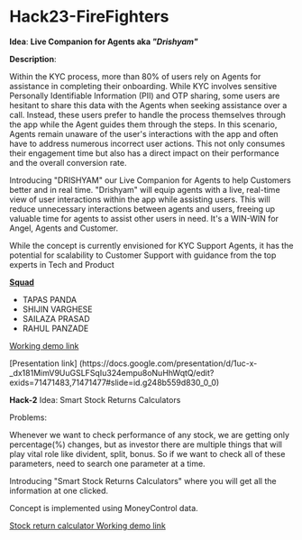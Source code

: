 # Hack23-FireFighters

**Idea**: <b>Live Companion for Agents aka <i>"Drishyam"</i></b> 


**Description**: <p> Within the KYC process, more than 80% of users rely on Agents for assistance in completing their onboarding. While KYC involves sensitive Personally Identifiable Information (PII) and OTP sharing, some users are hesitant to share this data with the Agents when seeking assistance over a call. Instead, these users prefer to handle the process themselves through the app while the Agent guides them through the steps. In this scenario, Agents remain unaware of the user's interactions with the app and often have to address numerous incorrect user actions. This not only consumes their engagement time but also has a direct impact on their performance and the overall conversion rate. </p>

<p> Introducing "DRISHYAM" our Live Companion for Agents to help Customers better and in real time. "Drishyam" will equip agents with a live, real-time view of user interactions within the app while assisting users.
This will reduce unnecessary interactions between agents and users, freeing up valuable time for agents to assist other users in need. It's a WIN-WIN for Angel, Agents and Customer. 
</p>

<p> While the concept is currently envisioned for KYC Support Agents, it has the potential for scalability to Customer Support with guidance from the top experts in Tech and Product</p>


**[Squad]()**
* TAPAS PANDA
* SHIJIN VARGHESE
* SAILAZA PRASAD
* RAHUL PANZADE

[Working demo link](https://drive.google.com/file/d/1RMjAN9pyAsuDGd6PCpMig45-FHh085EP/view?usp=sharing)
<p>
[Presentation link] (https://docs.google.com/presentation/d/1uc-x-_dx181MimV9UuGSLFSqIu324empu8oNuHhWqtQ/edit?exids=71471483,71471477#slide=id.g248b559d830_0_0) </p>


**Hack-2**
Idea: Smart Stock Returns Calculators

Problems:

Whenever we want to check performance of any stock, we are getting only percentage(%) changes, but as investor there are multiple things that will play vital role like divident, split, bonus. So if we want to check all of these parameters, need to search one parameter at a time.

Introducing "Smart Stock Returns Calculators" where you will get all the information at one clicked.

Concept is implemented using MoneyControl data.

[Stock return calculator Working demo link](https://drive.google.com/file/d/1GCTEDrpaGmTprmPXQsIToz964oWD78Yj/view?usp=drive_link)

